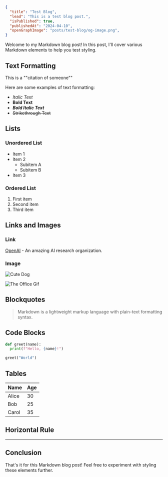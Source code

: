```json meta
{
  "title": "Test Blog",
  "lead": "This is a test blog post.",
  "isPublished": true,
  "publishedAt": "2024-04-10",
  "openGraphImage": "posts/test-blog/og-image.png",
}
```

Welcome to my Markdown blog post! In this post, I'll cover various Markdown elements to help you test styling.

## Text Formatting

This is a ""citation of someone""

Here are some examples of text formatting:

- *Italic Text*
- **Bold Text**
- ***Bold Italic Text***
- ~~Strikethrough Text~~

## Lists

### Unordered List

- Item 1
- Item 2
  - Subitem A
  - Subitem B
- Item 3

### Ordered List

1. First item
2. Second item
3. Third item

## Links and Images

### Link

[OpenAI](https://openai.com) - An amazing AI research organization.

### Image

![Cute Dog](https://placedog.net/672?random)

![The Office Gif](posts/test-blog/the-office.gif)

## Blockquotes

> Markdown is a lightweight markup language with plain-text formatting syntax.

## Code Blocks

```python
def greet(name):
  print(f"Hello, {name}!")

greet("World")
```

## Tables

| Name  | Age |
|-------|-----|
| Alice | 30  |
| Bob   | 25  |
| Carol | 35  |

## Horizontal Rule

---

## Conclusion

That's it for this Markdown blog post! Feel free to experiment with styling these elements further.
